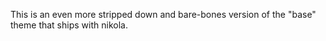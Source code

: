 This is an even more stripped down and bare-bones version of the "base" theme that ships with nikola.
